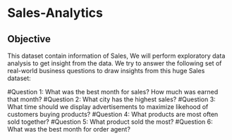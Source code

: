 # Sales-Analytics

## Objective 

This dataset contain information of Sales, We will perform exploratory data analysis to get insight from the data.  We try to answer the following set of real-world business questions to draw insights from this huge Sales dataset:

#Question 1: What was the best month for sales? How much was earned that month?
#Question 2: What city has the highest sales?
#Question 3: What time should we display advertisements to maximize likehood of customers buying products?
#Question 4: What products are most often sold together?
#Question 5: What product sold the most? 
#Question 6: What was the best month for order agent? 
